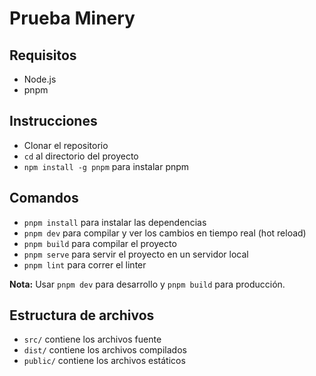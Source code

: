 # Prueba Minery


## Requisitos
- Node.js
- pnpm

## Instrucciones
- Clonar el repositorio
- `cd` al directorio del proyecto
- `npm install -g pnpm` para instalar pnpm

## Comandos
- `pnpm install` para instalar las dependencias
- `pnpm dev` para compilar y ver los cambios en tiempo real (hot reload)
- `pnpm build` para compilar el proyecto
- `pnpm serve` para servir el proyecto en un servidor local
- `pnpm lint` para correr el linter

**Nota:** Usar `pnpm dev` para desarrollo y `pnpm build` para producción.

## Estructura de archivos
- `src/` contiene los archivos fuente
- `dist/` contiene los archivos compilados
- `public/` contiene los archivos estáticos


